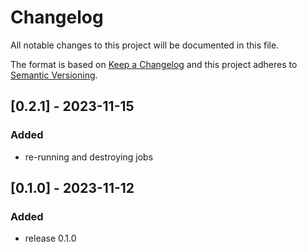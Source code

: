# Changelog
All notable changes to this project will be documented in this file.

The format is based on [Keep a Changelog](http://keepachangelog.com/en/1.0.0/)
and this project adheres to [Semantic Versioning](http://semver.org/spec/v2.0.0.html).

## [0.2.1] - 2023-11-15
### Added
- re-running and destroying jobs

## [0.1.0] - 2023-11-12
### Added
- release 0.1.0
